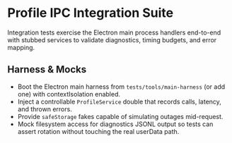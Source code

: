 # Profile IPC Integration Suite

Integration tests exercise the Electron main process handlers end-to-end with stubbed services to validate diagnostics, timing budgets, and error mapping.

## Harness & Mocks
- Boot the Electron main harness from `tests/tools/main-harness` (or add one) with contextIsolation enabled.
- Inject a controllable `ProfileService` double that records calls, latency, and thrown errors.
- Provide `safeStorage` fakes capable of simulating outages mid-request.
- Mock filesystem access for diagnostics JSONL output so tests can assert rotation without touching the real userData path.
